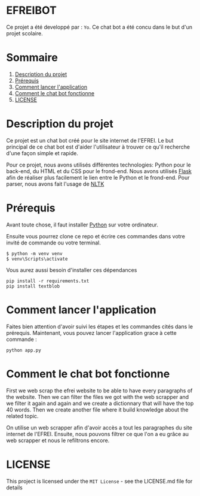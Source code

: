 # EFREIBOT
Ce projet a été developpé par : `Yo`. 
Ce chat bot a été concu dans le but d'un projet scolaire.
  
# Sommaire

1. [Description du projet](#Description-du-projet)
2. [Prérequis](#Prérequis)
3. [Comment lancer l'application](#Comment-lancer-lapp)
4. [Comment le chat bot fonctionne](#Comment-ca-fonctionne)
5. [LICENSE](#LICENSE)

# Description du projet

Ce projet est un chat bot créé pour le site internet de l'EFREI. Le but principal de ce chat bot est d'aider l'utilisateur à trouver ce qu'il recherche d'une façon simple et rapide.

Pour ce projet, nous avons utilisés différentes technologies: Python pour le back-end, du HTML et du CSS pour le frond-end. Nous avons utilisés [Flask](https://flask.palletsprojects.com/en/2.0.x/) afin de réaliser plus facilement le lien entre le Python et le frond-end. Pour parser, nous avons fait l'usage de [NLTK](https://www.nltk.org/)

# Prérequis

Avant toute chose, il faut installer [Python](https://www.python.org/downloads/) sur votre ordinateur.

Ensuite vous pourrez clone ce repo et écrire ces commandes dans votre invité de commande ou votre terminal.

```
$ python -m venv venv
$ venv\Scripts\activate
```

Vous aurez aussi besoin d'installer ces dépendances

```
pip install -r requirements.txt
pip install textblob
```

# Comment lancer l'application

Faites bien attention d'avoir suivi les étapes et les commandes cités dans le prérequis. Maintenant, vous pouvez lancer l'application grace à cette commande :
```
python app.py
```

# Comment le chat bot fonctionne

First we web scrap the efrei website to be able to have every paragraphs of the website. Then we can filter the files we got with the web scrapper and we filter it again and again and we create a dictionnary that will have the top 40 words. Then we create another file where it build knowledge about the related topic.

On utilise un web scrapper afin d'avoir accès a tout les paragraphes du site internet de l'EFREI. Ensuite, nous pouvons filtrer ce que l'on a eu grâce au web scrapper et nous le refiltrons encore. 

# LICENSE

This project is licensed under the `MIT License` - see the LICENSE.md file for details
